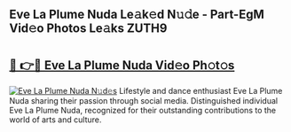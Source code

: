 ## Eve La Plume Nuda Le𝚊k𝚎d N𝚞𝚍e - Part-EgM Vid𝚎o Photos Le𝚊ks ZUTH9

# <h2><a href="http://fbfergc.evod.top/?m=Eve+La+Plume+Nuda">🔗 👉🔴 Eve La Plume Nuda Vid𝚎o Ph𝚘t𝚘s</a></h2>

[![Eve La Plume Nuda N𝚞d𝚎s](https://i.imgur.com/8V9OHl7.gif)](http://fbfergc.evod.top/?m=Eve+La+Plume+Nuda)
Lifestyle and dance enthusiast Eve La Plume Nuda sharing their passion through social media. Distinguished individual Eve La Plume Nuda, recognized for their outstanding contributions to the world of arts and culture. 
